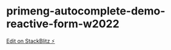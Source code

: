 # primeng-autocomplete-demo-reactive-form-w2022

[Edit on StackBlitz ⚡️](https://stackblitz.com/edit/primeng-autocomplete-demo-4muitq)